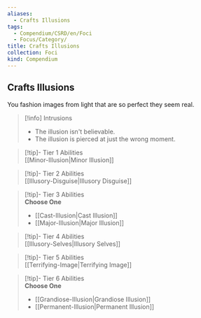 ```yaml
---
aliases:
  - Crafts Illusions
tags:
  - Compendium/CSRD/en/Foci
  - Focus/Category/
title: Crafts Illusions
collection: Foci
kind: Compendium
---
```

## Crafts Illusions  
You fashion images from light that are so perfect they seem real.  

>[!info] Intrusions  
>- The illusion isn't believable.  
>- The illusion is pierced at just the wrong moment.  


>[!tip]- Tier 1 Abilities  
> [[Minor-Illusion|Minor Illusion]]  


>[!tip]- Tier 2 Abilities  
> [[Illusory-Disguise|Illusory Disguise]]  


>[!tip]- Tier 3 Abilities  
> **Choose One**  
>- [[Cast-Illusion|Cast Illusion]]  
>- [[Major-Illusion|Major Illusion]]  


>[!tip]- Tier 4 Abilities  
> [[Illusory-Selves|Illusory Selves]]  


>[!tip]- Tier 5 Abilities  
> [[Terrifying-Image|Terrifying Image]]  


>[!tip]- Tier 6 Abilities  
> **Choose One**  
>- [[Grandiose-Illusion|Grandiose Illusion]]  
>- [[Permanent-Illusion|Permanent Illusion]]